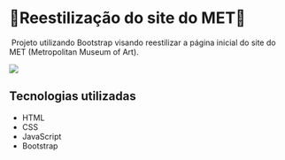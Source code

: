 #         🎨Reestilização do site do MET🎨
​	Projeto utilizando Bootstrap visando reestilizar a página inicial do site do MET (Metropolitan Museum of Art).

<img src="https://imgur.com/Z9IPzls.jpg">

## Tecnologias utilizadas

- HTML
- CSS
- JavaScript
- Bootstrap
